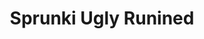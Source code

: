 ---
slug: sprunki-ugly-runined
title: Sprunki Ugly Runined
description: "Sprunki Ugly Runined is an exciting online game. Play for free directly in your browser!"
icon: /images/popular_mods/Sprunki Ugly Runined.png
url: https://wowtbc.net/sprunkin/ugly-runined/index.html
previewImage: /images/popular_mods/Sprunki Ugly Runined.png
type: popular mods

# SEO配置
seo:
  title: "Sprunki Ugly Runined - Play Free Online Game | Fun Browser Games"
  description: "Sprunki Ugly Runined - Play this fun online game for free in your browser. No download required!"
  ogImage: "/images/popular_mods/Sprunki Ugly Runined.png"
  keywords: "sprunki-ugly-runined, online game, browser game, free game, popular mods game, play online"

videoUrls:
  - https://www.youtube.com/embed/example1
  - https://www.youtube.com/embed/example2

whyPlay:
  title: "Why Play Sprunki Ugly Runined?"
  items:
    - "Immersive Gameplay: Sprunki Ugly Runined offers an engaging and immersive gaming experience that will keep you entertained for hours"
    - "Challenging Levels: Test your skills with increasingly difficult challenges and obstacles"
    - "Beautiful Graphics: Enjoy stunning visuals and smooth animations that bring the game world to life"
    - "Regular Updates: New content and features are added regularly to keep the game fresh and exciting"
    - "Free to Play: Experience all the fun without spending a penny"
    - "Community Features: Connect with other players, share strategies, and compete for high scores"
    - "Cross-Platform: Play on any device with a web browser, no downloads required"

features:
  title: "Key Features of Sprunki Ugly Runined"
  image: "/images/popular_mods/Sprunki Ugly Runined.png"
  items:
    - "Intuitive Controls: Easy to learn controls make Sprunki Ugly Runined accessible for players of all skill levels"
    - "Multiple Game Modes: Enjoy various gameplay options that provide different challenges and experiences"
    - "Character Customization: Personalize your gaming experience with unique characters and items"
    - "Achievement System: Complete special tasks to earn rewards and recognition"
    - "Leaderboards: Compete with players worldwide and see who can achieve the highest scores"

characteristics:
  title: "Game Characteristics"
  image: "/images/popular_mods/Sprunki Ugly Runined.png"
  items:
    - "Genre: Popular mods game with elements of strategy and skill"
    - "Difficulty: Suitable for both casual gamers and those seeking a challenge"
    - "Play Time: Quick sessions or extended gameplay, depending on your preference"
    - "Art Style: Vibrant and engaging visuals that enhance the gaming experience"
    - "Sound Design: Immersive audio that complements the gameplay perfectly"

info: "Sprunki Ugly Runined is an exciting online game that offers players a unique and engaging gaming experience. With its intuitive controls, stunning visuals, and challenging gameplay, Sprunki Ugly Runined provides hours of entertainment for players of all ages and skill levels. Whether you're looking for a quick gaming session during a break or an extended play session, Sprunki Ugly Runined delivers an immersive experience that will keep you coming back for more. The game features multiple levels of increasing difficulty, ensuring that players are constantly challenged as they progress. With regular updates adding new content and features, Sprunki Ugly Runined remains fresh and exciting, providing endless entertainment options for its growing community of players."

howToPlayIntro: "Welcome to Sprunki Ugly Runined! This guide will walk you through the basics and help you master the game. Whether you're a beginner or looking to improve your skills, these tips and instructions will enhance your gaming experience."

howToPlaySteps:
  - title: "Getting Started"
    description: "Begin your Sprunki Ugly Runined adventure by familiarizing yourself with the controls. Use your keyboard or mouse to navigate through the game interface. The tutorial will guide you through the basic mechanics and help you understand the objectives."
  - title: "Understanding the Objectives"
    description: "In Sprunki Ugly Runined, your main goal is to progress through levels by completing specific objectives. Each level presents unique challenges that require different strategies and approaches."
  - title: "Mastering the Controls"
    description: "Practice using the controls to improve your precision and reaction time. Sprunki Ugly Runined requires quick reflexes and strategic thinking to overcome obstacles and defeat opponents."
  - title: "Utilizing Power-ups"
    description: "Collect power-ups throughout the game to enhance your abilities and overcome difficult challenges. Each power-up offers unique advantages that can be crucial for success."
  - title: "Developing Strategies"
    description: "As you progress in Sprunki Ugly Runined, develop effective strategies for different scenarios. Analyze patterns, anticipate challenges, and adapt your approach to maximize your performance."

faq:
  title: "Frequently Asked Questions about Sprunki Ugly Runined"
  items:
    - question: "Is Sprunki Ugly Runined free to play?"
      answer: "Yes, Sprunki Ugly Runined is completely free to play directly in your web browser. No downloads or purchases are required to enjoy the full game experience."
    - question: "Can I play Sprunki Ugly Runined on mobile devices?"
      answer: "Yes, Sprunki Ugly Runined is optimized for both desktop and mobile play. You can enjoy the game on any device with a web browser and internet connection."
    - question: "Are there any in-game purchases?"
      answer: "While Sprunki Ugly Runined is free to play, there may be optional in-game purchases available for cosmetic items or additional features that don't affect core gameplay."
    - question: "How often is Sprunki Ugly Runined updated?"
      answer: "The developers regularly update Sprunki Ugly Runined with new content, features, and improvements based on player feedback and game performance."
    - question: "Can I play Sprunki Ugly Runined offline?"
      answer: "Currently, Sprunki Ugly Runined requires an internet connection to play as it's a browser-based online game."
    - question: "Is Sprunki Ugly Runined suitable for children?"
      answer: "Yes, Sprunki Ugly Runined is designed to be family-friendly and suitable for players of all ages."
    - question: "How do I report bugs or issues?"
      answer: "If you encounter any problems while playing Sprunki Ugly Runined, you can report them through the game's support page or contact the developers directly through their website."
    - question: "Still Have Questions?"
      answer: "If you have additional questions about Sprunki Ugly Runined that aren't covered in this FAQ, please visit our support center or contact our customer service team for assistance."
---